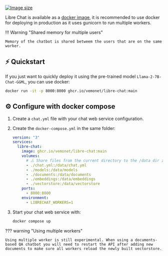 [![Image size](https://ghcr-badge.egpl.dev/vemonet/libre-chat/size)](https://github.com/vemonet/libre-chat/pkgs/container/libre-chat)

Libre Chat is available as a [docker image](https://github.com/vemonet/libre-chat/pkgs/container/libre-chat), it is recommended to use docker for deploying in production as it uses gunicorn to run multiple workers.

!!! Warning "Shared memory for multiple users"

    Memory of the chatbot is shared betweem the users that are on the same worker.

## ⚡ Quickstart

If you just want to quickly deploy it using the pre-trained model `Llama-2-7B-Chat-GGML`, you can use docker:

```bash
docker run -it -p 8000:8000 ghcr.io/vemonet/libre-chat:main
```

## ⚙️ Configure with docker compose

1. Create a `chat.yml` file with your chat web service configuration.
2. Create the `docker-compose.yml` in the same folder:

    ```yaml title="docker-compose.yml"
    version: "3"
    services:
      libre-chat:
        image: ghcr.io/vemonet/libre-chat:main
        volumes:
          # ⚠️ Share files from the current directory to the /data dir in the container
          - ./chat.yml:/data/chat.yml
          - ./models:/data/models
          - ./documents:/data/documents
          - ./embeddings:/data/embeddings
          - ./vectorstore:/data/vectorstore
        ports:
          - 8000:8000
        environment:
          - LIBRECHAT_WORKERS=1
    ```

3. Start your chat web service with:

    ```bash
    docker compose up
    ```

??? warning "Using multiple workers"

    Using multiple worker is still experimental. When using a documents-based QA chatbot you will need to restart the API after adding new documents to make sure all workers reload the newly built vectorstore.
